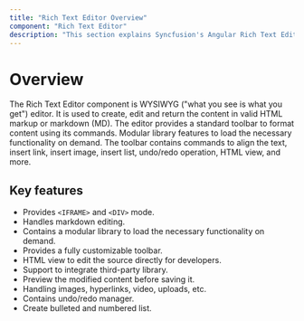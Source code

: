 ```yaml
---
title: "Rich Text Editor Overview"
component: "Rich Text Editor"
description: "This section explains Syncfusion's Angular Rich Text Editor component overview and it's key features."
---
```


# Overview

The Rich Text Editor component is WYSIWYG ("what you see is what you get") editor. It is used to create, edit and return the content in valid HTML markup or markdown (MD). The editor provides a standard toolbar to format content using its commands. Modular library features to load the necessary functionality on demand. The toolbar contains commands to align the text, insert link, insert image, insert list, undo/redo operation, HTML view, and more.

## Key features

* Provides `<IFRAME>` and `<DIV>` mode.
* Handles markdown editing.
* Contains a modular library to load the necessary functionality on demand.
* Provides a fully customizable toolbar.
* HTML view to edit the source directly for developers.
* Support to integrate third-party library.
* Preview the modified content before saving it.
* Handling images, hyperlinks, video, uploads, etc.
* Contains undo/redo manager.
* Create bulleted and numbered list.
